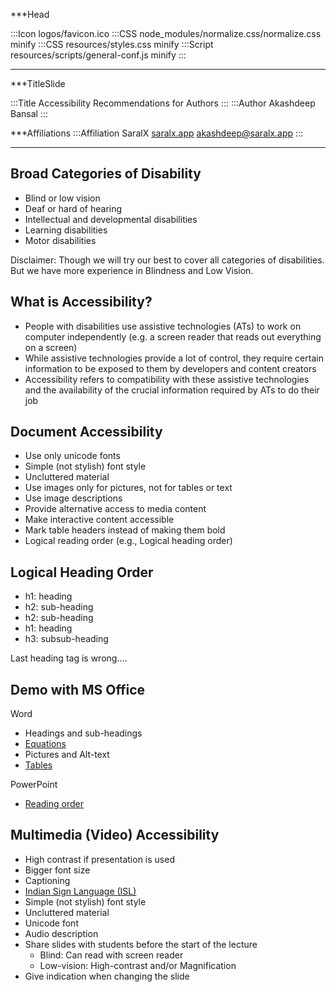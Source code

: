 ***Head

:::Icon logos/favicon.ico
:::CSS node_modules/normalize.css/normalize.css minify
:::CSS resources/styles.css minify
:::Script resources/scripts/general-conf.js minify
:::

***

***TitleSlide

:::Title Accessibility Recommendations for Authors
:::
:::Author Akashdeep Bansal
:::

***Affiliations
:::Affiliation
SaralX
[saralx.app](https://www.saralx.app/)
[akashdeep@saralx.app](mailto:akashdeep@saralx.app)
:::

*******************

## Broad Categories of Disability

* Blind or low vision
* Deaf or hard of hearing
* Intellectual and developmental disabilities
* Learning disabilities
* Motor disabilities

Disclaimer: Though we will try our best to cover all categories of disabilities. But we have more experience in Blindness and Low Vision.

## What is Accessibility?

* People with disabilities use assistive technologies (ATs) to work on computer independently (e.g. a screen reader that reads out everything on a screen)
* While assistive technologies provide a lot of control, they require certain information to be exposed to them by developers and content creators
* Accessibility refers to compatibility with these assistive technologies and the availability of the crucial information required by ATs to do their job

## Document Accessibility

* Use only unicode fonts
* Simple (not stylish) font style
* Uncluttered material
* Use images only for pictures, not for tables or text
* Use image descriptions
* Provide alternative access to media content
* Make interactive content accessible
* Mark table headers instead of making them bold
* Logical reading order (e.g., Logical heading order)

## Logical Heading Order

* h1: heading
* h2: sub-heading
* h2: sub-heading
* h1: heading
* h3: subsub-heading

Last heading tag is wrong....

## Demo with MS Office

Word

* Headings and sub-headings
* [Equations](https://youtu.be/RP5z8DHpcnI?t=10)
* Pictures and Alt-text
* [Tables](https://www.youtube.com/watch?v=4xzdJoIsieg&ab_channel=StudyIQIAS)

PowerPoint

* [Reading order](https://www.youtube.com/watch?v=ar6MfnGJbk0&ab_channel=MicrosoftHelps)

## Multimedia (Video) Accessibility

* High contrast if presentation is used
* Bigger font size
* Captioning
* [Indian Sign Language (ISL)](https://youtu.be/SOA-of8wkTA?t=116)
* Simple (not stylish) font style
* Uncluttered material
* Unicode font 
* Audio description
* Share slides with students before the start of the lecture 
  * Blind: Can read with screen reader
  * Low-vision: High-contrast and/or Magnification
* Give indication when changing the slide

